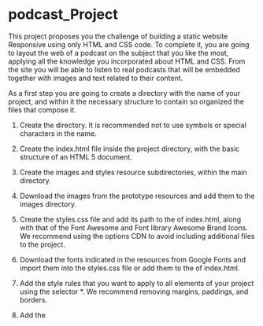 # podcast_Project

This project proposes you the challenge of building a static website
Responsive using only HTML and CSS code.
To complete it, you are going to layout the web of a podcast on the subject
that you like the most, applying all the knowledge you incorporated about
HTML and CSS.
From the site you will be able to listen to real podcasts that will be
embedded together with images and text related to their content.

As a first step you are going to create a directory with the name of your
project, and within it the necessary structure to contain so
organized the files that compose it.

1. Create the directory. It is recommended not to use symbols or
special characters in the name.

2. Create the index.html file inside the project directory, with
the basic structure of an HTML 5 document.

3. Create the images and styles resource subdirectories, within the
main directory.

4. Download the images from the prototype resources and add them
to the images directory.

5. Create the styles.css file and add its path to the <head> of
index.html, along with that of the Font Awesome and Font library
Awesome Brand Icons. We recommend using the options
CDN to avoid including additional files to the project.
  
6. Download the fonts indicated in the resources
from Google Fonts and import them into the styles.css file or
add them to the <head> of index.html.
  
7. Add the style rules that you want to apply to all
elements of your project using the selector *.
We recommend removing margins, paddings, and borders.

8. Add the <title> tag inside the <head> in index.html with the
name of your site.
